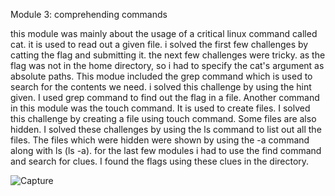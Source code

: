 Module 3: comprehending commands

this module was mainly about the usage of a critical linux command called cat. 
it is used to read out a given file.
i solved the first few challenges by catting the flag and submitting it.
the next few challenges were tricky. as the flag was not in the home directory, so i had to specify the cat's argument as absolute paths.
This modue included the grep command which is used to search for the contents we need.
i solved this challenge by using the hint given. I used grep command to find out the flag in a file.
Another command in this module was the touch command. It is used to create files. I solved this challenge by creating a file using touch command. 
Some files are also hidden. I solved these challenges by using the ls command to list out all the files. The files which were hidden were shown by using the -a command along with ls (ls -a).
for the last few modules i had to use the find command and search for clues. I found the flags using these clues in the directory.

![Capture](https://github.com/user-attachments/assets/7a731ad6-2ca1-4df4-9e9c-16c96afd56c0)
